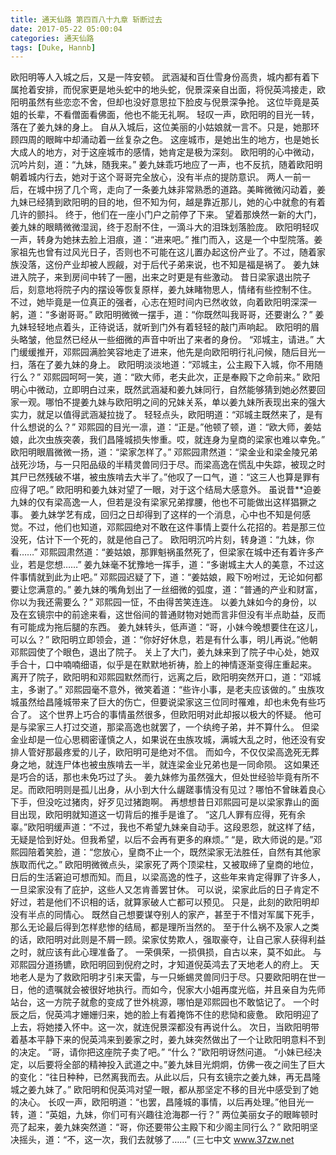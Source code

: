 ```yaml
---
title: 通天仙路 第四百八十九章 斩断过去
date: 2017-05-22 05:00:04
categories: 通天仙路
tags: [Duke, Hannb]
---
```


欧阳明等人入城之后，又是一阵安顿。
武涵凝和百仕雪身份高贵，城内都有着下属抢着安排，而倪家更是地头蛇中的地头蛇，倪景深亲自出面，将倪英鸿接走，欧阳明虽然有些恋恋不舍，但却也没好意思拉下脸皮与倪景深争抢。
这位毕竟是英姐的长辈，不看僧面看佛面，他也不能无礼啊。
轻叹一声，欧阳明的目光一转，落在了姜九妹的身上。
自从入城后，这位美丽的小姑娘就一言不。只是，她那环顾四周的眼眸中却涌动着一丝复杂之色。
这座城市，是她出生的地方，也是她长大成人的地方，对于这座城市的感情，她肯定是极为深刻。
欧阳明的心中微动，沉吟片刻，道：“九妹，随我来。”
姜九妹乖巧地应了一声，也不反抗，随着欧阳明朝着城内行去，她对于这个哥哥完全放心，没有半点的提防意识。
两人一前一后，在城中拐了几个弯，走向了一条姜九妹非常熟悉的道路。美眸微微闪动着，姜九妹已经猜到欧阳明的目的地，但不知为何，越是靠近那儿，她的心中就愈的有着几许的颤抖。
终于，他们在一座小门户之前停了下来。
望着那焕然一新的大门，姜九妹的眼睛微微湿润，终于忍耐不住，一滴斗大的泪珠划落脸庞。
欧阳明轻叹一声，转身为她抹去脸上泪痕，道：“进来吧。”
推门而入，这是一个中型院落。姜家祖先也曾有过风光日子，否则也不可能在这儿置办起这份产业了。不过，随着家族没落，这份产业却被人觊觎，对于后代子弟来说，也不知是福是祸了。
姜九妹进入院子，来到房间中转了一圈，出来之时更是有些激动。
昔日梁家退出院子后，刻意地将院子内的摆设等恢复原样，姜九妹睹物思人，情绪有些控制不住。
不过，她毕竟是一位真正的强者，心志在短时间内已然收敛，向着欧阳明深深一躬，道：“多谢哥哥。”
欧阳明微微一摆手，道：“你既然叫我哥哥，还要谢么？”
姜九妹轻轻地点着头，正待说话，就听到门外有着轻轻的敲门声响起。
欧阳明的眉头略皱，他显然已经从一些细微的声音中听出了来者的身份。
“邓城主，请进。”
大门缓缓推开，邓熙园满脸笑容地走了进来，他先是向欧阳明行礼问候，随后目光一扫，落在了姜九妹的身上。
欧阳明淡淡地道：“邓城主，公主殿下入城，你不用随行么？”
邓熙园呵呵一笑，道：“欧大师，老夫此次，正是奉殿下之命前来。”
欧阳明心中微动，立即明白过来，既然武涵凝和姜九妹同行，自然能够猜到她必然要回家一观。哪怕不提姜九妹与欧阳明之间的兄妹关系，单以姜九妹所表现出来的强大实力，就足以值得武涵凝拉拢了。
轻轻点头，欧阳明道：“邓城主既然来了，是有什么想说的么？”
邓熙园的目光一凛，道：“正是。”他顿了顿，道：“欧大师，姜姑娘，此次虫族突袭，我们昌隆城损失惨重。哎，就连身为皇商的梁家也难以幸免。”
欧阳明眼眉微微一扬，道：“梁家怎样了。”
邓熙园肃然道：“梁金业和梁金陵兄弟战死沙场，与一只阳品级的半精灵兽同归于尽。而梁高逸在慌乱中失踪，被现之时其尸已然残破不堪，被虫族啃去大半了。”他叹了一口气，道：“这三人也算是罪有应得了吧。”
欧阳明和姜九妹对望了一眼，对于这个结局大感意外。
虽说昔**迫姜九妹的仅有梁高逸一人，但若是没有梁家兄弟撑腰，他也不可能做出这样猖獗之事。
姜九妹学艺有成，回归之日却得到了这样的一个消息，心中也不知是何感觉。不过，他们也知道，邓熙园绝对不敢在这件事情上耍什么花招的。若是那三位没死，估计下一个死的，就是他自己了。
欧阳明沉吟片刻，转身道：“九妹，你看……”
邓熙园肃然道：“姜姑娘，那罪魁祸虽然死了，但梁家在城中还有着许多产业，若是您想……”
姜九妹毫不犹豫地一挥手，道：“多谢城主大人的美意，不过这件事情就到此为止吧。”
邓熙园迟疑了下，道：“姜姑娘，殿下吩咐过，无论如何都要让您满意的。”
姜九妹的嘴角划出了一丝细微的弧度，道：“普通的产业和财富，你以为我还需要么？”
邓熙园一怔，不由得苦笑连连。
以姜九妹如今的身份，以及在玄镜宗中的前途来看，这世俗间的普通财物对她而言非但没有半点助益，反而有可能成为拖后腿的东西。
姜九妹转头，低声道：“哥，小妹今晚想要住在这儿，可以么？”
欧阳明立即领会，道：“你好好休息，若是有什么事，明儿再说。”他朝邓熙园使了个眼色，退出了院子。
关上了大门，姜九妹来到了院子中心处，她双手合十，口中喃喃细语，似乎是在默默地祈祷，脸上的神情逐渐变得庄重起来。
离开了院子，欧阳明和邓熙园默然而行，远离之后，欧阳明突然开口，道：“邓城主，多谢了。”
邓熙园毫不意外，微笑着道：“些许小事，是老夫应该做的。”
虫族攻城虽然给昌隆城带来了巨大的伤亡，但要说梁家这三位同时罹难，却也未免有些巧合了。
这个世界上巧合的事情虽然很多，但欧阳明对此却报以极大的怀疑。
他可是与梁家三人打过交道，那梁高逸也就罢了，一个纨绔子弟，并不算什么。
但梁金业却是一位心思稠密谨慎之人，如果说在虫族攻城，满城大乱之时，他还没有安排人管好那最疼爱的儿子，欧阳明可是绝对不信。
而如今，不仅仅梁高逸死无葬身之地，就连尸体也被虫族啃去一半，就连梁金业兄弟也是一同命陨。
这如果还是巧合的话，那也未免巧过了头。
姜九妹修为虽然强大，但处世经验毕竟有所不足。而欧阳明则是孤儿出身，从小到大什么龌蹉事情没有见过？哪怕不曾昧着良心下手，但没吃过猪肉，好歹见过猪跑啊。
再想想昔日邓熙园可是以梁家靠山的面目出现，欧阳明就知道这一切背后的推手是谁了。
“这几人罪有应得，死有余辜。”欧阳明缓声道：“不过，我也不希望九妹亲自动手。这段恩怨，就这样了结，无疑是恰到好处。但我希望，以后不会再有更多的麻烦。”
“是，欧大师说的是。”邓熙园陪着笑脸，道：“您放心，皇商不止一个，既然梁家无法胜任，自然有其他家族取而代之。”
欧阳明微微点头，梁家死了两个顶梁柱，又被取缔了皇商的地位，日后的生活窘迫可想而知。而且，以梁高逸的性子，这些年来肯定得罪了许多人，一旦梁家没有了庇护，这些人又怎肯善罢甘休。
可以说，梁家此后的日子肯定不好过，若是他们不识相的话，就算家破人亡都可以预见。
只是，此刻的欧阳明却没有半点的同情心。
既然自己想要谋夺别人的家产，甚至于不惜对军属下死手，那么无论最后得到怎样悲惨的结局，都是理所当然的。
至于什么祸不及家人之类的话，欧阳明对此则是不屑一顾。梁家仗势欺人，强取豪夺，让自己家人获得利益之时，就应该有此心理准备了。
一荣俱荣，一损俱损，自古以来，莫不如此。
与邓熙园分道扬镳，欧阳明回到倪府之时，才知道倪英鸿去了天地老人的府上。
天地老人是为了救欧阳明才引来天雷，与一只蜥蜴灵兽同归于尽。只要欧阳明在世一日，他的遗嘱就会被很好地执行。而如今，倪家大小姐再度光临，并且亲自为先师站台，这一方院子就愈的变成了世外桃源，哪怕是邓熙园也不敢惦记了。
一个时辰之后，倪英鸿才姗姗归来，她的脸上有着掩饰不住的悲恸和疲惫。
欧阳明迎了上去，将她搂入怀中。这一次，就连倪景深都没有再说什么。
次日，当欧阳明带着基本平静下来的倪英鸿来到姜家之时，姜九妹突然做出了一个让欧阳明意料不到的决定。
“哥，请你把这座院子卖了吧。”
“什么？”欧阳明讶然问道。
“小妹已经决定，以后要将全部的精神投入武道之中。”姜九妹目光炯炯，仿佛一夜之间生了巨大的变化：“往日种种，已然离我而去。从此以后，只有玄镜宗之姜九妹，再无昌隆城之姜九妹了。”
欧阳明和倪英鸿对望一眼，都从那坚定不移的目光中感受到了她的决心。
长叹一声，欧阳明道：“也罢，昌隆城的事情，以后再处理。”他目光一转，道：“英姐，九妹，你们可有兴趣往沧海郡一行？”
两位美丽女子的眼眸顿时亮了起来，姜九妹突然道：“哥，你还要带公主殿下和少阁主同行么？”
欧阳明坚决摇头，道：“不，这一次，我们去就够了……”
(三七中文 www.37zw.net